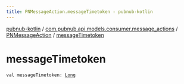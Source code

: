 ```yaml
---
title: PNMessageAction.messageTimetoken - pubnub-kotlin
---
```


[pubnub-kotlin](../../index.html) / [com.pubnub.api.models.consumer.message_actions](../index.html) / [PNMessageAction](index.html) / [messageTimetoken](./message-timetoken.html)

# messageTimetoken

`val messageTimetoken: `[`Long`](https://kotlinlang.org/api/latest/jvm/stdlib/kotlin/-long/index.html)